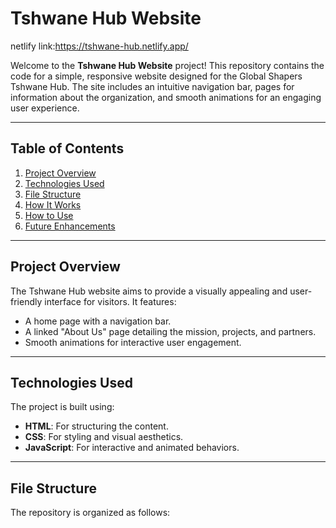 # Tshwane Hub Website

netlify link:https://tshwane-hub.netlify.app/

Welcome to the **Tshwane Hub Website** project! This repository contains the code for a simple, responsive website designed for the Global Shapers Tshwane Hub. The site includes an intuitive navigation bar, pages for information about the organization, and smooth animations for an engaging user experience.

---

## Table of Contents

1. [Project Overview](#project-overview)
2. [Technologies Used](#technologies-used)
3. [File Structure](#file-structure)
4. [How It Works](#how-it-works)
5. [How to Use](#how-to-use)
6. [Future Enhancements](#future-enhancements)

---

## Project Overview

The Tshwane Hub website aims to provide a visually appealing and user-friendly interface for visitors. It features:

- A home page with a navigation bar.
- A linked "About Us" page detailing the mission, projects, and partners.
- Smooth animations for interactive user engagement.

---

## Technologies Used

The project is built using:

- **HTML**: For structuring the content.
- **CSS**: For styling and visual aesthetics.
- **JavaScript**: For interactive and animated behaviors.

---

## File Structure

The repository is organized as follows:
